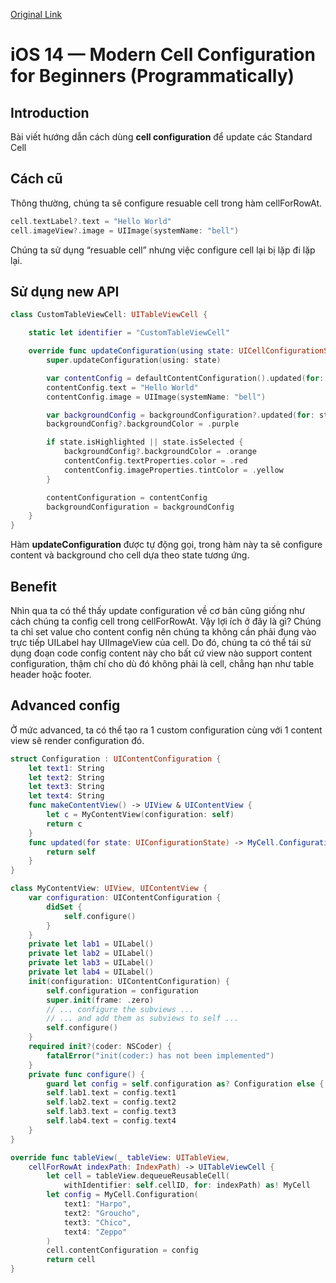 [Original Link](https://medium.com/swlh/ios-14-modern-cell-configuration-for-beginners-programmatically-2a1be3f12a90)

# iOS 14 — Modern Cell Configuration for Beginners (Programmatically)
## Introduction
Bài viết hướng dẫn cách dùng __cell configuration__ để update các Standard Cell 

## Cách cũ
Thông thường, chúng ta sẽ configure resuable cell trong hàm cellForRowAt.
```swift
cell.textLabel?.text = "Hello World"
cell.imageView?.image = UIImage(systemName: "bell")
```
Chúng ta sử dụng “resuable cell” nhưng việc configure cell lại bị lặp đi lặp lại.

## Sử dụng new API
```swift
class CustomTableViewCell: UITableViewCell {

    static let identifier = "CustomTableViewCell"

    override func updateConfiguration(using state: UICellConfigurationState) {
        super.updateConfiguration(using: state)

        var contentConfig = defaultContentConfiguration().updated(for: state)
        contentConfig.text = "Hello World"
        contentConfig.image = UIImage(systemName: "bell")

        var backgroundConfig = backgroundConfiguration?.updated(for: state)
        backgroundConfig?.backgroundColor = .purple

        if state.isHighlighted || state.isSelected {
            backgroundConfig?.backgroundColor = .orange
            contentConfig.textProperties.color = .red
            contentConfig.imageProperties.tintColor = .yellow
        }

        contentConfiguration = contentConfig
        backgroundConfiguration = backgroundConfig
    }
}
```
Hàm __updateConfiguration__ được tự động gọi, trong hàm này ta sẽ configure content và background cho cell dựa theo state tương ứng.

## Benefit
Nhìn qua ta có thể thấy update configuration về cơ bản cũng giống như cách chúng ta config cell trong cellForRowAt. Vậy lợi ích ở đây là gì?
Chúng ta chỉ set value cho content config nên chúng ta không cần phải đụng vào trực tiếp UILabel hay UIImageView của cell.
Do đó, chúng ta có thể tái sử dụng đoạn code config content này cho bất cứ view nào support content configuration, thậm chí cho dù đó không phải là cell, chẳng hạn như table header hoặc footer.

## Advanced config
Ở mức advanced, ta có thể tạo ra 1 custom configuration cùng với 1 content view sẽ render configuration đó.
```swift
struct Configuration : UIContentConfiguration {
    let text1: String
    let text2: String
    let text3: String
    let text4: String
    func makeContentView() -> UIView & UIContentView {
        let c = MyContentView(configuration: self)
        return c
    }
    func updated(for state: UIConfigurationState) -> MyCell.Configuration {
        return self
    }
}

class MyContentView: UIView, UIContentView {
    var configuration: UIContentConfiguration {
        didSet {
            self.configure()
        }
    }
    private let lab1 = UILabel()
    private let lab2 = UILabel()
    private let lab3 = UILabel()
    private let lab4 = UILabel()
    init(configuration: UIContentConfiguration) {
        self.configuration = configuration
        super.init(frame: .zero)
        // ... configure the subviews ...
        // ... and add them as subviews to self ...
        self.configure()
    }
    required init?(coder: NSCoder) {
        fatalError("init(coder:) has not been implemented")
    }
    private func configure() {
        guard let config = self.configuration as? Configuration else { return }
        self.lab1.text = config.text1
        self.lab2.text = config.text2
        self.lab3.text = config.text3
        self.lab4.text = config.text4
    }
}

override func tableView(_ tableView: UITableView,
    cellForRowAt indexPath: IndexPath) -> UITableViewCell {
        let cell = tableView.dequeueReusableCell(
            withIdentifier: self.cellID, for: indexPath) as! MyCell
        let config = MyCell.Configuration(
            text1: "Harpo",
            text2: "Groucho",
            text3: "Chico",
            text4: "Zeppo"
        )
        cell.contentConfiguration = config
        return cell
}
```
